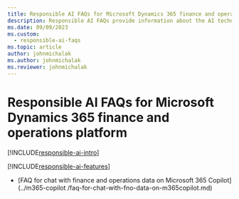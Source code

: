 ```yaml
---
title: Responsible AI FAQs for Microsoft Dynamics 365 finance and operations platform
description: Responsible AI FAQs provide information about the AI technology used in Microsoft Dynamics 365 finance and operations platform, along with key considerations and details about how the AI is used, how it was tested and evaluated, and any specific limitations.
ms.date: 09/09/2023
ms.custom: 
  - responsible-ai-faqs
ms.topic: article
author: johnmichalak
ms.author: johnmichalak
ms.reviewer: johnmichalak
---
```


# Responsible AI FAQs for Microsoft Dynamics 365 finance and operations platform

[!INCLUDE[responsible-ai-intro](../includes/responsible-ai-intro.md)]

[!INCLUDE[responsible-ai-features](../includes/responsible-ai-features.md)]

- [FAQ for chat with finance and operations data on Microsoft 365 Copilot](../m365-copilot
/faq-for-chat-with-fno-data-on-m365copilot.md)
